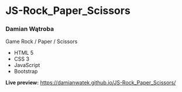 # JS-Rock_Paper_Scissors

### Damian Wątroba

Game Rock / Paper / Scissors

* HTML 5
* CSS 3
* JavaScript
* Bootstrap


**Live preview:** https://damianwatek.github.io/JS-Rock_Paper_Scissors/
